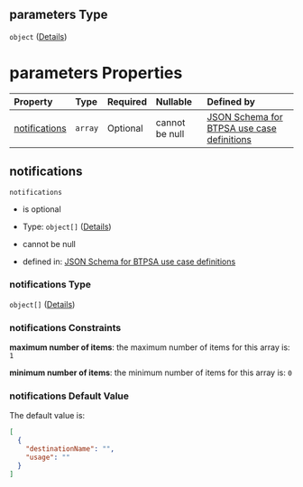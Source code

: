 ## parameters Type

`object` ([Details](btpsa-usecase-properties-services-items-allof-1-then-allof-89-then-allof-0-then-properties-parameters.md))

# parameters Properties

| Property                        | Type    | Required | Nullable       | Defined by                                                                                                                                                                                                                                                                                                    |
| :------------------------------ | :------ | :------- | :------------- | :------------------------------------------------------------------------------------------------------------------------------------------------------------------------------------------------------------------------------------------------------------------------------------------------------------ |
| [notifications](#notifications) | `array` | Optional | cannot be null | [JSON Schema for BTPSA use case definitions](btpsa-usecase-properties-services-items-allof-1-then-allof-89-then-allof-0-then-properties-parameters-properties-notifications.md "undefined#/properties/services/items/allOf/1/then/allOf/89/then/allOf/0/then/properties/parameters/properties/notifications") |

## notifications



`notifications`

*   is optional

*   Type: `object[]` ([Details](btpsa-usecase-properties-services-items-allof-1-then-allof-89-then-allof-0-then-properties-parameters-properties-notifications-items.md))

*   cannot be null

*   defined in: [JSON Schema for BTPSA use case definitions](btpsa-usecase-properties-services-items-allof-1-then-allof-89-then-allof-0-then-properties-parameters-properties-notifications.md "undefined#/properties/services/items/allOf/1/then/allOf/89/then/allOf/0/then/properties/parameters/properties/notifications")

### notifications Type

`object[]` ([Details](btpsa-usecase-properties-services-items-allof-1-then-allof-89-then-allof-0-then-properties-parameters-properties-notifications-items.md))

### notifications Constraints

**maximum number of items**: the maximum number of items for this array is: `1`

**minimum number of items**: the minimum number of items for this array is: `0`

### notifications Default Value

The default value is:

```json
[
  {
    "destinationName": "",
    "usage": ""
  }
]
```
